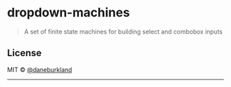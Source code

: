 # dropdown-machines

> A set of finite state machines for building select and combobox inputs

## License

MIT © [@daneburkland](https://github.com/@daneburkland)

---
